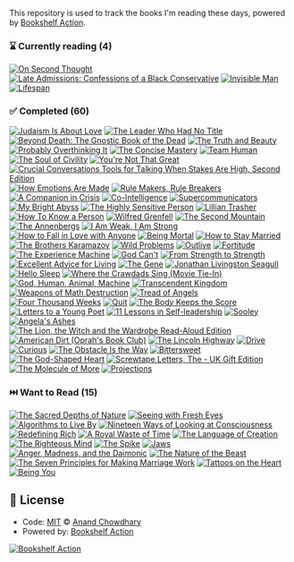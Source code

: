 This repository is used to track the books I'm reading these days, powered by [Bookshelf Action](https://github.com/AnandChowdhary/bookshelf-action).

<!--start:bookshelf-action-->
### ⌛ Currently reading (4)

[![On Second Thought](https://images.weserv.nl/?url=http%3A%2F%2Fbooks.google.com%2Fbooks%2Fcontent%3Fid%3DyURFEAAAQBAJ%26printsec%3Dfrontcover%26img%3D1%26zoom%3D1%26edge%3Dcurl%26source%3Dgbs_api&w=128&h=196&fit=contain)](https://github.com/ciwchris/books/issues/96 "On Second Thought by William R. Miller")
[![Late Admissions: Confessions of a Black Conservative](https://images.weserv.nl/?url=http%3A%2F%2Fbooks.google.com%2Fbooks%2Fcontent%3Fid%3D3CrXEAAAQBAJ%26printsec%3Dfrontcover%26img%3D1%26zoom%3D1%26edge%3Dcurl%26source%3Dgbs_api&w=128&h=196&fit=contain)](https://github.com/ciwchris/books/issues/94 "Late Admissions: Confessions of a Black Conservative by Glenn Loury")
[![Invisible Man](https://images.weserv.nl/?url=http%3A%2F%2Fbooks.google.com%2Fbooks%2Fcontent%3Fid%3Dd_a3QgAACAAJ%26printsec%3Dfrontcover%26img%3D1%26zoom%3D1%26source%3Dgbs_api&w=128&h=196&fit=contain)](https://github.com/ciwchris/books/issues/8 "Invisible Man by Ralph Ellison")
[![Lifespan](https://images.weserv.nl/?url=http%3A%2F%2Fbooks.google.com%2Fbooks%2Fcontent%3Fid%3Dx--oDwAAQBAJ%26printsec%3Dfrontcover%26img%3D1%26zoom%3D1%26edge%3Dcurl%26source%3Dgbs_api&w=128&h=196&fit=contain)](https://github.com/ciwchris/books/issues/6 "Lifespan by David A. Sinclair, Matthew D. LaPlante")

### ✅ Completed (60)

[![Judaism Is About Love](https://images.weserv.nl/?url=http%3A%2F%2Fbooks.google.com%2Fbooks%2Fcontent%3Fid%3DenTKEAAAQBAJ%26printsec%3Dfrontcover%26img%3D1%26zoom%3D1%26source%3Dgbs_api&w=128&h=196&fit=contain)](https://github.com/ciwchris/books/issues/88 "Judaism Is About Love by Shai Held completed in 1 month on October 2024")
[![The Leader Who Had No Title](https://images.weserv.nl/?url=http%3A%2F%2Fbooks.google.com%2Fbooks%2Fcontent%3Fid%3DmjasWuJANoYC%26printsec%3Dfrontcover%26img%3D1%26zoom%3D1%26edge%3Dcurl%26source%3Dgbs_api&w=128&h=196&fit=contain)](https://github.com/ciwchris/books/issues/91 "The Leader Who Had No Title by Robin Sharma completed in 2 weeks on October 2024")
[![Beyond Death: The Gnostic Book of the Dead](https://images.weserv.nl/?url=http%3A%2F%2Fbooks.google.com%2Fbooks%2Fcontent%3Fid%3Dflgn6Zn8AvEC%26printsec%3Dfrontcover%26img%3D1%26zoom%3D1%26edge%3Dcurl%26source%3Dgbs_api&w=128&h=196&fit=contain)](https://github.com/ciwchris/books/issues/90 "Beyond Death: The Gnostic Book of the Dead by Samael Aun Weor completed in 1 minute on September 2024")
[![The Truth and Beauty](https://images.weserv.nl/?url=http%3A%2F%2Fbooks.google.com%2Fbooks%2Fcontent%3Fid%3DT6hQEAAAQBAJ%26printsec%3Dfrontcover%26img%3D1%26zoom%3D1%26edge%3Dcurl%26source%3Dgbs_api&w=128&h=196&fit=contain)](https://github.com/ciwchris/books/issues/89 "The Truth and Beauty by Andrew Klavan completed in 51 seconds on September 2024")
[![Probably Overthinking It](https://images.weserv.nl/?url=http%3A%2F%2Fbooks.google.com%2Fbooks%2Fcontent%3Fid%3DZ17ZEAAAQBAJ%26printsec%3Dfrontcover%26img%3D1%26zoom%3D1%26edge%3Dcurl%26source%3Dgbs_api&w=128&h=196&fit=contain)](https://github.com/ciwchris/books/issues/84 "Probably Overthinking It by Allen B. Downey completed in 1 month on September 2024")
[![The Concise Mastery](https://images.weserv.nl/?url=http%3A%2F%2Fbooks.google.com%2Fbooks%2Fcontent%3Fid%3DilzBJwAACAAJ%26printsec%3Dfrontcover%26img%3D1%26zoom%3D1%26source%3Dgbs_api&w=128&h=196&fit=contain)](https://github.com/ciwchris/books/issues/85 "The Concise Mastery by Robert Greene completed in 1 day on August 2024")
[![Team Human](https://images.weserv.nl/?url=http%3A%2F%2Fbooks.google.com%2Fbooks%2Fcontent%3Fid%3DFF-NEAAAQBAJ%26printsec%3Dfrontcover%26img%3D1%26zoom%3D1%26source%3Dgbs_api&w=128&h=196&fit=contain)](https://github.com/ciwchris/books/issues/54 "Team Human by Douglas Rushkoff completed in 1 year on August 2024")
[![The Soul of Civility](https://images.weserv.nl/?url=http%3A%2F%2Fbooks.google.com%2Fbooks%2Fcontent%3Fid%3DGHGBEAAAQBAJ%26printsec%3Dfrontcover%26img%3D1%26zoom%3D1%26edge%3Dcurl%26source%3Dgbs_api&w=128&h=196&fit=contain)](https://github.com/ciwchris/books/issues/83 "The Soul of Civility by Alexandra Hudson completed in 1 week on July 2024")
[![You're Not That Great](https://images.weserv.nl/?url=https%3A%2F%2Ftse2.mm.bing.net%2Fth%3Fq%3DYou're%2520Not%2520That%2520Great%2520by%2520Daniel%2520Crosby%26w%3D256%26c%3D7%26rs%3D1%26p%3D0%26dpr%3D3%26pid%3D1.7%26mkt%3Den-IN%26adlt%3Dmoderate&w=128&h=196&fit=contain)](https://github.com/ciwchris/books/issues/82 "You're Not That Great by Daniel Crosby completed in 1 minute on July 2024")
[![Crucial Conversations Tools for Talking When Stakes Are High, Second Edition](https://images.weserv.nl/?url=http%3A%2F%2Fbooks.google.com%2Fbooks%2Fcontent%3Fid%3DVhkQpRH9D9gC%26printsec%3Dfrontcover%26img%3D1%26zoom%3D1%26edge%3Dcurl%26source%3Dgbs_api&w=128&h=196&fit=contain)](https://github.com/ciwchris/books/issues/81 "Crucial Conversations Tools for Talking When Stakes Are High, Second Edition by Kerry Patterson, Joseph Grenny, Ron McMillan, Al Switzler completed in 1 day on June 2024")
[![How Emotions Are Made](https://images.weserv.nl/?url=http%3A%2F%2Fbooks.google.com%2Fbooks%2Fcontent%3Fid%3DhN8MBgAAQBAJ%26printsec%3Dfrontcover%26img%3D1%26zoom%3D1%26edge%3Dcurl%26source%3Dgbs_api&w=128&h=196&fit=contain)](https://github.com/ciwchris/books/issues/4 "How Emotions Are Made by Lisa Feldman Barrett completed in 2 years on June 2024")
[![Rule Makers, Rule Breakers](https://images.weserv.nl/?url=http%3A%2F%2Fbooks.google.com%2Fbooks%2Fcontent%3Fid%3DbLSkDwAAQBAJ%26printsec%3Dfrontcover%26img%3D1%26zoom%3D1%26edge%3Dcurl%26source%3Dgbs_api&w=128&h=196&fit=contain)](https://github.com/ciwchris/books/issues/21 "Rule Makers, Rule Breakers by Michele Gelfand completed in 1 year on June 2024")
[![A Companion in Crisis](https://images.weserv.nl/?url=http%3A%2F%2Fbooks.google.com%2Fbooks%2Fcontent%3Fid%3D7EdkzgEACAAJ%26printsec%3Dfrontcover%26img%3D1%26zoom%3D1%26source%3Dgbs_api&w=128&h=196&fit=contain)](https://github.com/ciwchris/books/issues/80 "A Companion in Crisis by Philip Yancey completed in 2 weeks on June 2024")
[![Co-Intelligence](https://images.weserv.nl/?url=http%3A%2F%2Fbooks.google.com%2Fbooks%2Fcontent%3Fid%3Dr13gEAAAQBAJ%26printsec%3Dfrontcover%26img%3D1%26zoom%3D1%26edge%3Dcurl%26source%3Dgbs_api&w=128&h=196&fit=contain)](https://github.com/ciwchris/books/issues/79 "Co-Intelligence by Ethan Mollick completed in 5 hours on May 2024")
[![Supercommunicators](https://images.weserv.nl/?url=http%3A%2F%2Fbooks.google.com%2Fbooks%2Fcontent%3Fid%3DD9e_EAAAQBAJ%26printsec%3Dfrontcover%26img%3D1%26zoom%3D1%26edge%3Dcurl%26source%3Dgbs_api&w=128&h=196&fit=contain)](https://github.com/ciwchris/books/issues/78 "Supercommunicators by Charles Duhigg completed in 1 day on April 2024")
[![My Bright Abyss](https://images.weserv.nl/?url=http%3A%2F%2Fbooks.google.com%2Fbooks%2Fcontent%3Fid%3DqWZr21gI2lMC%26printsec%3Dfrontcover%26img%3D1%26zoom%3D1%26edge%3Dcurl%26source%3Dgbs_api&w=128&h=196&fit=contain)](https://github.com/ciwchris/books/issues/76 "My Bright Abyss by Christian Wiman completed in 1 week on April 2024")
[![The Highly Sensitive Person](https://images.weserv.nl/?url=http%3A%2F%2Fbooks.google.com%2Fbooks%2Fcontent%3Fid%3DKZwhAgAAQBAJ%26printsec%3Dfrontcover%26img%3D1%26zoom%3D1%26edge%3Dcurl%26source%3Dgbs_api&w=128&h=196&fit=contain)](https://github.com/ciwchris/books/issues/77 "The Highly Sensitive Person by Elaine N. Aron completed in 1 week on April 2024")
[![Lillian Trasher](https://images.weserv.nl/?url=http%3A%2F%2Fbooks.google.com%2Fbooks%2Fcontent%3Fid%3DH_WSPQAACAAJ%26printsec%3Dfrontcover%26img%3D1%26zoom%3D1%26source%3Dgbs_api&w=128&h=196&fit=contain)](https://github.com/ciwchris/books/issues/75 "Lillian Trasher by Janet Benge, Geoff Benge completed in 9 hours on March 2024")
[![How To Know a Person](https://images.weserv.nl/?url=http%3A%2F%2Fbooks.google.com%2Fbooks%2Fcontent%3Fid%3DQDq9EAAAQBAJ%26printsec%3Dfrontcover%26img%3D1%26zoom%3D1%26source%3Dgbs_api&w=128&h=196&fit=contain)](https://github.com/ciwchris/books/issues/74 "How To Know a Person by David Brooks completed in 22 hours on February 2024")
[![Wilfred Grenfell](https://images.weserv.nl/?url=http%3A%2F%2Fbooks.google.com%2Fbooks%2Fcontent%3Fid%3Dss-tPQAACAAJ%26printsec%3Dfrontcover%26img%3D1%26zoom%3D1%26source%3Dgbs_api&w=128&h=196&fit=contain)](https://github.com/ciwchris/books/issues/73 "Wilfred Grenfell by Janet Benge, Geoff Benge completed in 1 week on February 2024")
[![The Second Mountain](https://images.weserv.nl/?url=http%3A%2F%2Fbooks.google.com%2Fbooks%2Fcontent%3Fid%3DgZNgDwAAQBAJ%26printsec%3Dfrontcover%26img%3D1%26zoom%3D1%26edge%3Dcurl%26source%3Dgbs_api&w=128&h=196&fit=contain)](https://github.com/ciwchris/books/issues/72 "The Second Mountain by David Brooks completed in 4 days on February 2024")
[![The Annenbergs](https://images.weserv.nl/?url=http%3A%2F%2Fbooks.google.com%2Fbooks%2Fcontent%3Fid%3DJdkqAAAAMAAJ%26printsec%3Dfrontcover%26img%3D1%26zoom%3D1%26source%3Dgbs_api&w=128&h=196&fit=contain)](https://github.com/ciwchris/books/issues/70 "The Annenbergs by John E. Cooney completed in 6 days on January 2024")
[![I Am Weak, I Am Strong](https://images.weserv.nl/?url=http%3A%2F%2Fbooks.google.com%2Fbooks%2Fcontent%3Fid%3DjJe0EAAAQBAJ%26printsec%3Dfrontcover%26img%3D1%26zoom%3D1%26edge%3Dcurl%26source%3Dgbs_api&w=128&h=196&fit=contain)](https://github.com/ciwchris/books/issues/71 "I Am Weak, I Am Strong by Jay Hewitt completed in 6 days on January 2024")
[![How to Fall in Love with Anyone](https://images.weserv.nl/?url=http%3A%2F%2Fbooks.google.com%2Fbooks%2Fcontent%3Fid%3Dt-IoDwAAQBAJ%26printsec%3Dfrontcover%26img%3D1%26zoom%3D1%26edge%3Dcurl%26source%3Dgbs_api&w=128&h=196&fit=contain)](https://github.com/ciwchris/books/issues/69 "How to Fall in Love with Anyone by Mandy Len Catron completed in 1 week on December 2023")
[![Being Mortal](https://images.weserv.nl/?url=http%3A%2F%2Fbooks.google.com%2Fbooks%2Fcontent%3Fid%3DtM1zAwAAQBAJ%26printsec%3Dfrontcover%26img%3D1%26zoom%3D1%26edge%3Dcurl%26source%3Dgbs_api&w=128&h=196&fit=contain)](https://github.com/ciwchris/books/issues/67 "Being Mortal by Atul Gawande completed in 6 days on December 2023")
[![How to Stay Married](https://images.weserv.nl/?url=http%3A%2F%2Fbooks.google.com%2Fbooks%2Fcontent%3Fid%3DpiC_EAAAQBAJ%26printsec%3Dfrontcover%26img%3D1%26zoom%3D1%26edge%3Dcurl%26source%3Dgbs_api&w=128&h=196&fit=contain)](https://github.com/ciwchris/books/issues/68 "How to Stay Married by Harrison Scott Key completed in 6 days on December 2023")
[![The Brothers Karamazov](https://images.weserv.nl/?url=http%3A%2F%2Fbooks.google.com%2Fbooks%2Fcontent%3Fid%3DYgNgQgAACAAJ%26printsec%3Dfrontcover%26img%3D1%26zoom%3D1%26source%3Dgbs_api&w=128&h=196&fit=contain)](https://github.com/ciwchris/books/issues/58 "The Brothers Karamazov by Fyodor Dostoyevsky, Larissa Volokhonsky, Malcolm V. Jones completed in 3 months on December 2023")
[![Wild Problems](https://images.weserv.nl/?url=http%3A%2F%2Fbooks.google.com%2Fbooks%2Fcontent%3Fid%3D_KZPEAAAQBAJ%26printsec%3Dfrontcover%26img%3D1%26zoom%3D1%26edge%3Dcurl%26source%3Dgbs_api&w=128&h=196&fit=contain)](https://github.com/ciwchris/books/issues/66 "Wild Problems by Russ Roberts completed in 2 weeks on December 2023")
[![Outlive](https://images.weserv.nl/?url=http%3A%2F%2Fbooks.google.com%2Fbooks%2Fcontent%3Fid%3DCspvEAAAQBAJ%26printsec%3Dfrontcover%26img%3D1%26zoom%3D1%26edge%3Dcurl%26source%3Dgbs_api&w=128&h=196&fit=contain)](https://github.com/ciwchris/books/issues/65 "Outlive by Peter Attia, MD completed in 1 week on November 2023")
[![Fortitude](https://images.weserv.nl/?url=http%3A%2F%2Fbooks.google.com%2Fbooks%2Fcontent%3Fid%3DqWexDwAAQBAJ%26printsec%3Dfrontcover%26img%3D1%26zoom%3D1%26edge%3Dcurl%26source%3Dgbs_api&w=128&h=196&fit=contain)](https://github.com/ciwchris/books/issues/64 "Fortitude by Dan Crenshaw completed in 3 days on October 2023")
[![The Experience Machine](https://images.weserv.nl/?url=http%3A%2F%2Fbooks.google.com%2Fbooks%2Fcontent%3Fid%3Du7F3EAAAQBAJ%26printsec%3Dfrontcover%26img%3D1%26zoom%3D1%26edge%3Dcurl%26source%3Dgbs_api&w=128&h=196&fit=contain)](https://github.com/ciwchris/books/issues/53 "The Experience Machine by Andy Clark completed in 4 months on September 2023")
[![God Can't](https://images.weserv.nl/?url=http%3A%2F%2Fbooks.google.com%2Fbooks%2Fcontent%3Fid%3Dgtv8DwAAQBAJ%26printsec%3Dfrontcover%26img%3D1%26zoom%3D1%26edge%3Dcurl%26source%3Dgbs_api&w=128&h=196&fit=contain)](https://github.com/ciwchris/books/issues/19 "God Can't by Thomas Jay Oord completed in 1 year on September 2023")
[![From Strength to Strength](https://images.weserv.nl/?url=http%3A%2F%2Fbooks.google.com%2Fbooks%2Fcontent%3Fid%3DBKZPEAAAQBAJ%26printsec%3Dfrontcover%26img%3D1%26zoom%3D1%26edge%3Dcurl%26source%3Dgbs_api&w=128&h=196&fit=contain)](https://github.com/ciwchris/books/issues/63 "From Strength to Strength by Arthur C. Brooks completed in 5 days on September 2023")
[![Excellent Advice for Living](https://images.weserv.nl/?url=http%3A%2F%2Fbooks.google.com%2Fbooks%2Fcontent%3Fid%3DqLuFEAAAQBAJ%26printsec%3Dfrontcover%26img%3D1%26zoom%3D1%26edge%3Dcurl%26source%3Dgbs_api&w=128&h=196&fit=contain)](https://github.com/ciwchris/books/issues/57 "Excellent Advice for Living by Kevin Kelly completed in 1 day on August 2023")
[![The Gene](https://images.weserv.nl/?url=http%3A%2F%2Fbooks.google.com%2Fbooks%2Fcontent%3Fid%3DfOvaCgAAQBAJ%26printsec%3Dfrontcover%26img%3D1%26zoom%3D1%26edge%3Dcurl%26source%3Dgbs_api&w=128&h=196&fit=contain)](https://github.com/ciwchris/books/issues/55 "The Gene by Siddhartha Mukherjee completed in 2 months on August 2023")
[![Jonathan Livingston Seagull](https://images.weserv.nl/?url=https%3A%2F%2Ftse2.mm.bing.net%2Fth%3Fq%3DJonathan%2520Livingston%2520Seagull%2520by%2520Richard%2520Bach%26w%3D256%26c%3D7%26rs%3D1%26p%3D0%26dpr%3D3%26pid%3D1.7%26mkt%3Den-IN%26adlt%3Dmoderate&w=128&h=196&fit=contain)](https://github.com/ciwchris/books/issues/56 "Jonathan Livingston Seagull by Richard Bach completed in 6 minutes on August 2023")
[![Hello Sleep](https://images.weserv.nl/?url=http%3A%2F%2Fbooks.google.com%2Fbooks%2Fcontent%3Fid%3D7IxrEAAAQBAJ%26printsec%3Dfrontcover%26img%3D1%26zoom%3D1%26edge%3Dcurl%26source%3Dgbs_api&w=128&h=196&fit=contain)](https://github.com/ciwchris/books/issues/44 "Hello Sleep by Jade Wu completed in 3 months on June 2023")
[![Where the Crawdads Sing (Movie Tie-In)](https://images.weserv.nl/?url=http%3A%2F%2Fbooks.google.com%2Fbooks%2Fcontent%3Fid%3DLmRlEAAAQBAJ%26printsec%3Dfrontcover%26img%3D1%26zoom%3D1%26edge%3Dcurl%26source%3Dgbs_api&w=128&h=196&fit=contain)](https://github.com/ciwchris/books/issues/52 "Where the Crawdads Sing (Movie Tie-In) by Delia Owens completed in 1 week on April 2023")
[![God, Human, Animal, Machine](https://images.weserv.nl/?url=http%3A%2F%2Fbooks.google.com%2Fbooks%2Fcontent%3Fid%3DcNp0EAAAQBAJ%26printsec%3Dfrontcover%26img%3D1%26zoom%3D1%26edge%3Dcurl%26source%3Dgbs_api&w=128&h=196&fit=contain)](https://github.com/ciwchris/books/issues/51 "God, Human, Animal, Machine by Meghan O'Gieblyn completed in 4 days on April 2023")
[![Transcendent Kingdom](https://images.weserv.nl/?url=http%3A%2F%2Fbooks.google.com%2Fbooks%2Fcontent%3Fid%3DfOO3DwAAQBAJ%26printsec%3Dfrontcover%26img%3D1%26zoom%3D1%26edge%3Dcurl%26source%3Dgbs_api&w=128&h=196&fit=contain)](https://github.com/ciwchris/books/issues/47 "Transcendent Kingdom by Yaa Gyasi completed in 4 days on April 2023")
[![Weapons of Math Destruction](https://images.weserv.nl/?url=http%3A%2F%2Fbooks.google.com%2Fbooks%2Fcontent%3Fid%3DNgEwCwAAQBAJ%26printsec%3Dfrontcover%26img%3D1%26zoom%3D1%26edge%3Dcurl%26source%3Dgbs_api&w=128&h=196&fit=contain)](https://github.com/ciwchris/books/issues/46 "Weapons of Math Destruction by Cathy O'Neil completed in 1 day on March 2023")
[![Tread of Angels](https://images.weserv.nl/?url=http%3A%2F%2Fbooks.google.com%2Fbooks%2Fcontent%3Fid%3DGRpdEAAAQBAJ%26printsec%3Dfrontcover%26img%3D1%26zoom%3D1%26edge%3Dcurl%26source%3Dgbs_api&w=128&h=196&fit=contain)](https://github.com/ciwchris/books/issues/43 "Tread of Angels by Rebecca Roanhorse completed in 4 days on March 2023")
[![Four Thousand Weeks](https://images.weserv.nl/?url=http%3A%2F%2Fbooks.google.com%2Fbooks%2Fcontent%3Fid%3D5my-zQEACAAJ%26printsec%3Dfrontcover%26img%3D1%26zoom%3D1%26source%3Dgbs_api&w=128&h=196&fit=contain)](https://github.com/ciwchris/books/issues/41 "Four Thousand Weeks by Oliver Burkeman completed in 1 week on January 2023")
[![Quit](https://images.weserv.nl/?url=http%3A%2F%2Fbooks.google.com%2Fbooks%2Fcontent%3Fid%3Do6hXEAAAQBAJ%26printsec%3Dfrontcover%26img%3D1%26zoom%3D1%26edge%3Dcurl%26source%3Dgbs_api&w=128&h=196&fit=contain)](https://github.com/ciwchris/books/issues/34 "Quit by Annie Duke completed in 1 month on January 2023")
[![The Body Keeps the Score](https://images.weserv.nl/?url=http%3A%2F%2Fbooks.google.com%2Fbooks%2Fcontent%3Fid%3DFMPdAgAAQBAJ%26printsec%3Dfrontcover%26img%3D1%26zoom%3D1%26source%3Dgbs_api&w=128&h=196&fit=contain)](https://github.com/ciwchris/books/issues/39 "The Body Keeps the Score by Bessel van der Kolk completed in 1 week on January 2023")
[![Letters to a Young Poet](https://images.weserv.nl/?url=http%3A%2F%2Fbooks.google.com%2Fbooks%2Fcontent%3Fid%3Dh5HODwAAQBAJ%26printsec%3Dfrontcover%26img%3D1%26zoom%3D1%26edge%3Dcurl%26source%3Dgbs_api&w=128&h=196&fit=contain)](https://github.com/ciwchris/books/issues/37 "Letters to a Young Poet by Rainer Maria Rilke completed in 1 week on December 2022")
[![11 Lessons in Self-leadership](https://images.weserv.nl/?url=http%3A%2F%2Fbooks.google.com%2Fbooks%2Fcontent%3Fid%3D39KgdL6Zj6wC%26printsec%3Dfrontcover%26img%3D1%26zoom%3D1%26source%3Dgbs_api&w=128&h=196&fit=contain)](https://github.com/ciwchris/books/issues/38 "11 Lessons in Self-leadership by Larry Holman completed in 6 days on December 2022")
[![Sooley](https://images.weserv.nl/?url=http%3A%2F%2Fbooks.google.com%2Fbooks%2Fcontent%3Fid%3DAkKNEAAAQBAJ%26printsec%3Dfrontcover%26img%3D1%26zoom%3D1%26source%3Dgbs_api&w=128&h=196&fit=contain)](https://github.com/ciwchris/books/issues/36 "Sooley by John Grisham completed in 37 minutes on December 2022")
[![Angela's Ashes](https://images.weserv.nl/?url=http%3A%2F%2Fbooks.google.com%2Fbooks%2Fcontent%3Fid%3D5KBImUDYq2QC%26printsec%3Dfrontcover%26img%3D1%26zoom%3D1%26source%3Dgbs_api&w=128&h=196&fit=contain)](https://github.com/ciwchris/books/issues/32 "Angela's Ashes by Frank McCourt completed in 1 week on December 2022")
[![The Lion, the Witch and the Wardrobe Read-Aloud Edition](https://images.weserv.nl/?url=http%3A%2F%2Fbooks.google.com%2Fbooks%2Fcontent%3Fid%3DySmKh01_1p8C%26printsec%3Dfrontcover%26img%3D1%26zoom%3D1%26edge%3Dcurl%26source%3Dgbs_api&w=128&h=196&fit=contain)](https://github.com/ciwchris/books/issues/33 "The Lion, the Witch and the Wardrobe Read-Aloud Edition by C. S. Lewis completed in 1 day on December 2022")
[![American Dirt (Oprah's Book Club)](https://images.weserv.nl/?url=http%3A%2F%2Fbooks.google.com%2Fbooks%2Fcontent%3Fid%3DFkiSDwAAQBAJ%26printsec%3Dfrontcover%26img%3D1%26zoom%3D1%26edge%3Dcurl%26source%3Dgbs_api&w=128&h=196&fit=contain)](https://github.com/ciwchris/books/issues/28 "American Dirt (Oprah's Book Club) by Jeanine Cummins completed in 1 month on November 2022")
[![The Lincoln Highway](https://images.weserv.nl/?url=http%3A%2F%2Fbooks.google.com%2Fbooks%2Fcontent%3Fid%3DB2tBEAAAQBAJ%26printsec%3Dfrontcover%26img%3D1%26zoom%3D1%26edge%3Dcurl%26source%3Dgbs_api&w=128&h=196&fit=contain)](https://github.com/ciwchris/books/issues/25 "The Lincoln Highway by Amor Towles completed in 2 weeks on September 2022")
[![Drive](https://images.weserv.nl/?url=http%3A%2F%2Fbooks.google.com%2Fbooks%2Fcontent%3Fid%3DpYc-DwAAQBAJ%26printsec%3Dfrontcover%26img%3D1%26zoom%3D1%26edge%3Dcurl%26source%3Dgbs_api&w=128&h=196&fit=contain)](https://github.com/ciwchris/books/issues/24 "Drive by Daniel H. Pink completed in 1 week on September 2022")
[![Curious](https://images.weserv.nl/?url=http%3A%2F%2Fbooks.google.com%2Fbooks%2Fcontent%3Fid%3DqaAVBQAAQBAJ%26printsec%3Dfrontcover%26img%3D1%26zoom%3D1%26edge%3Dcurl%26source%3Dgbs_api&w=128&h=196&fit=contain)](https://github.com/ciwchris/books/issues/11 "Curious by Ian Leslie completed in 1 week on August 2022")
[![The Obstacle Is the Way](https://images.weserv.nl/?url=http%3A%2F%2Fbooks.google.com%2Fbooks%2Fcontent%3Fid%3DjWqJDQAAQBAJ%26printsec%3Dfrontcover%26img%3D1%26zoom%3D1%26edge%3Dcurl%26source%3Dgbs_api&w=128&h=196&fit=contain)](https://github.com/ciwchris/books/issues/12 "The Obstacle Is the Way by Ryan Holiday completed in 6 days on August 2022")
[![Bittersweet](https://images.weserv.nl/?url=http%3A%2F%2Fbooks.google.com%2Fbooks%2Fcontent%3Fid%3Dk5k7EAAAQBAJ%26printsec%3Dfrontcover%26img%3D1%26zoom%3D1%26edge%3Dcurl%26source%3Dgbs_api&w=128&h=196&fit=contain)](https://github.com/ciwchris/books/issues/10 "Bittersweet by Susan Cain completed in 3 weeks on August 2022")
[![The God-Shaped Heart](https://images.weserv.nl/?url=http%3A%2F%2Fbooks.google.com%2Fbooks%2Fcontent%3Fid%3DO8U4DgAAQBAJ%26printsec%3Dfrontcover%26img%3D1%26zoom%3D1%26edge%3Dcurl%26source%3Dgbs_api&w=128&h=196&fit=contain)](https://github.com/ciwchris/books/issues/1 "The God-Shaped Heart by Timothy R. MD Jennings completed in 2 months on July 2022")
[![Screwtape Letters, The - UK Gift Edition](https://images.weserv.nl/?url=http%3A%2F%2Fbooks.google.com%2Fbooks%2Fcontent%3Fid%3D339CkgEACAAJ%26printsec%3Dfrontcover%26img%3D1%26zoom%3D1%26source%3Dgbs_api&w=128&h=196&fit=contain)](https://github.com/ciwchris/books/issues/7 "Screwtape Letters, The - UK Gift Edition by Clive Staples Lewis completed in 1 month on July 2022")
[![The Molecule of More](https://images.weserv.nl/?url=http%3A%2F%2Fbooks.google.com%2Fbooks%2Fcontent%3Fid%3DngFCDwAAQBAJ%26printsec%3Dfrontcover%26img%3D1%26zoom%3D1%26edge%3Dcurl%26source%3Dgbs_api&w=128&h=196&fit=contain)](https://github.com/ciwchris/books/issues/2 "The Molecule of More by Daniel Z. Lieberman, Michael E. Long completed in 3 weeks on June 2022")
[![Projections](https://images.weserv.nl/?url=http%3A%2F%2Fbooks.google.com%2Fbooks%2Fcontent%3Fid%3D4AEvEAAAQBAJ%26printsec%3Dfrontcover%26img%3D1%26zoom%3D1%26edge%3Dcurl%26source%3Dgbs_api&w=128&h=196&fit=contain)](https://github.com/ciwchris/books/issues/5 "Projections by Karl Deisseroth completed in 3 weeks on May 2022")

### ⏭️ Want to Read (15)

[![The Sacred Depths of Nature](https://images.weserv.nl/?url=http%3A%2F%2Fbooks.google.com%2Fbooks%2Fcontent%3Fid%3D2AamEAAAQBAJ%26printsec%3Dfrontcover%26img%3D1%26zoom%3D1%26edge%3Dcurl%26source%3Dgbs_api&w=128&h=196&fit=contain)](https://github.com/ciwchris/books/issues/45 "The Sacred Depths of Nature by Ursula Goodenough completed in undefined on Invalid Date")
[![Seeing with Fresh Eyes](https://images.weserv.nl/?url=https%3A%2F%2Ftse2.mm.bing.net%2Fth%3Fq%3DSeeing%2520with%2520Fresh%2520Eyes%2520by%2520Edward%2520Tufte%26w%3D256%26c%3D7%26rs%3D1%26p%3D0%26dpr%3D3%26pid%3D1.7%26mkt%3Den-IN%26adlt%3Dmoderate&w=128&h=196&fit=contain)](https://github.com/ciwchris/books/issues/42 "Seeing with Fresh Eyes by Edward Tufte completed in undefined on Invalid Date")
[![Algorithms to Live By](https://images.weserv.nl/?url=http%3A%2F%2Fbooks.google.com%2Fbooks%2Fcontent%3Fid%3DYdn_CwAAQBAJ%26printsec%3Dfrontcover%26img%3D1%26zoom%3D1%26edge%3Dcurl%26source%3Dgbs_api&w=128&h=196&fit=contain)](https://github.com/ciwchris/books/issues/40 "Algorithms to Live By by Brian Christian, Tom Griffiths completed in undefined on Invalid Date")
[![Nineteen Ways of Looking at Consciousness](https://images.weserv.nl/?url=http%3A%2F%2Fbooks.google.com%2Fbooks%2Fcontent%3Fid%3DKXpVEAAAQBAJ%26printsec%3Dfrontcover%26img%3D1%26zoom%3D1%26edge%3Dcurl%26source%3Dgbs_api&w=128&h=196&fit=contain)](https://github.com/ciwchris/books/issues/35 "Nineteen Ways of Looking at Consciousness by Patrick House completed in undefined on Invalid Date")
[![Redefining Rich](https://images.weserv.nl/?url=http%3A%2F%2Fbooks.google.com%2Fbooks%2Fcontent%3Fid%3DFu9KEAAAQBAJ%26printsec%3Dfrontcover%26img%3D1%26zoom%3D1%26source%3Dgbs_api&w=128&h=196&fit=contain)](https://github.com/ciwchris/books/issues/31 "Redefining Rich by Shannon Hayes completed in undefined on Invalid Date")
[![A Royal Waste of Time](https://images.weserv.nl/?url=http%3A%2F%2Fbooks.google.com%2Fbooks%2Fcontent%3Fid%3D2eJp76Ri1RUC%26printsec%3Dfrontcover%26img%3D1%26zoom%3D1%26edge%3Dcurl%26source%3Dgbs_api&w=128&h=196&fit=contain)](https://github.com/ciwchris/books/issues/30 "A Royal Waste of Time by Marva J. Dawn completed in undefined on Invalid Date")
[![The Language of Creation](https://images.weserv.nl/?url=https%3A%2F%2Ftse2.mm.bing.net%2Fth%3Fq%3DThe%2520Language%2520of%2520Creation%2520by%2520Matthieu%2520Pageau%26w%3D256%26c%3D7%26rs%3D1%26p%3D0%26dpr%3D3%26pid%3D1.7%26mkt%3Den-IN%26adlt%3Dmoderate&w=128&h=196&fit=contain)](https://github.com/ciwchris/books/issues/29 "The Language of Creation by Matthieu Pageau completed in undefined on Invalid Date")
[![The Righteous Mind](https://images.weserv.nl/?url=http%3A%2F%2Fbooks.google.com%2Fbooks%2Fcontent%3Fid%3DU21BxGfm3RUC%26printsec%3Dfrontcover%26img%3D1%26zoom%3D1%26edge%3Dcurl%26source%3Dgbs_api&w=128&h=196&fit=contain)](https://github.com/ciwchris/books/issues/27 "The Righteous Mind by Jonathan Haidt completed in undefined on Invalid Date")
[![The Spike](https://images.weserv.nl/?url=http%3A%2F%2Fbooks.google.com%2Fbooks%2Fcontent%3Fid%3D2An-DwAAQBAJ%26printsec%3Dfrontcover%26img%3D1%26zoom%3D1%26edge%3Dcurl%26source%3Dgbs_api&w=128&h=196&fit=contain)](https://github.com/ciwchris/books/issues/23 "The Spike by Mark Humphries completed in undefined on Invalid Date")
[![Jaws](https://images.weserv.nl/?url=http%3A%2F%2Fbooks.google.com%2Fbooks%2Fcontent%3Fid%3DYvJUDwAAQBAJ%26printsec%3Dfrontcover%26img%3D1%26zoom%3D1%26edge%3Dcurl%26source%3Dgbs_api&w=128&h=196&fit=contain)](https://github.com/ciwchris/books/issues/22 "Jaws by Sandra Kahn, Paul R. Ehrlich completed in undefined on Invalid Date")
[![Anger, Madness, and the Daimonic](https://images.weserv.nl/?url=http%3A%2F%2Fbooks.google.com%2Fbooks%2Fcontent%3Fid%3DNgB0yim87cQC%26printsec%3Dfrontcover%26img%3D1%26zoom%3D1%26edge%3Dcurl%26source%3Dgbs_api&w=128&h=196&fit=contain)](https://github.com/ciwchris/books/issues/20 "Anger, Madness, and the Daimonic by Stephen A. Diamond completed in undefined on Invalid Date")
[![The Nature of the Beast](https://images.weserv.nl/?url=http%3A%2F%2Fbooks.google.com%2Fbooks%2Fcontent%3Fid%3Du4h_zgEACAAJ%26printsec%3Dfrontcover%26img%3D1%26zoom%3D1%26source%3Dgbs_api&w=128&h=196&fit=contain)](https://github.com/ciwchris/books/issues/18 "The Nature of the Beast by David Anderson completed in undefined on Invalid Date")
[![The Seven Principles for Making Marriage Work](https://images.weserv.nl/?url=http%3A%2F%2Fbooks.google.com%2Fbooks%2Fcontent%3Fid%3DZZVoBAAAQBAJ%26printsec%3Dfrontcover%26img%3D1%26zoom%3D1%26edge%3Dcurl%26source%3Dgbs_api&w=128&h=196&fit=contain)](https://github.com/ciwchris/books/issues/17 "The Seven Principles for Making Marriage Work by John Gottman, PhD, Nan Silver completed in undefined on Invalid Date")
[![Tattoos on the Heart](https://images.weserv.nl/?url=http%3A%2F%2Fbooks.google.com%2Fbooks%2Fcontent%3Fid%3DOoz8Ke9w89QC%26printsec%3Dfrontcover%26img%3D1%26zoom%3D1%26edge%3Dcurl%26source%3Dgbs_api&w=128&h=196&fit=contain)](https://github.com/ciwchris/books/issues/16 "Tattoos on the Heart by Greg Boyle completed in undefined on Invalid Date")
[![Being You](https://images.weserv.nl/?url=http%3A%2F%2Fbooks.google.com%2Fbooks%2Fcontent%3Fid%3DarVCEAAAQBAJ%26printsec%3Dfrontcover%26img%3D1%26zoom%3D1%26edge%3Dcurl%26source%3Dgbs_api&w=128&h=196&fit=contain)](https://github.com/ciwchris/books/issues/15 "Being You by Anil Seth completed in undefined on Invalid Date")

<!--end:bookshelf-action-->

## 📄 License

- Code: [MIT](./LICENSE) © [Anand Chowdhary](https://anandchowdhary.com)
- Powered by: [Bookshelf Action](https://github.com/AnandChowdhary/bookshelf-action)

[![Bookshelf Action](https://github.com/AnandChowdhary/bookshelf-action/blob/HEAD/assets/logo.svg)](https://github.com/AnandChowdhary/bookshelf-action)
